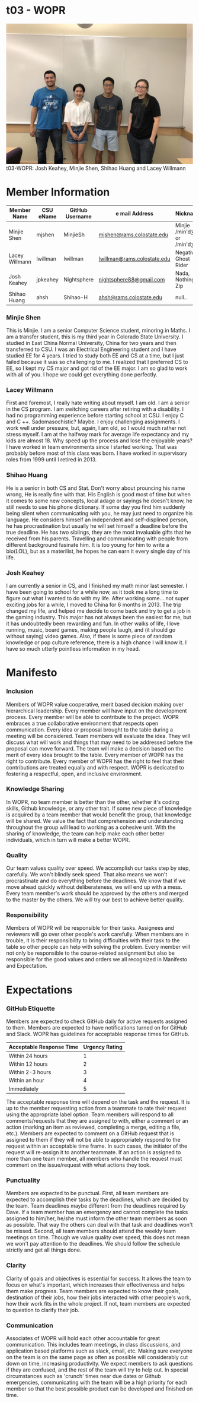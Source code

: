 # t03 - WOPR

![Team Picture](/images/Team.jpg)
t03-WOPR: Josh Keahey, Minjie Shen, Shihao Huang and Lacey Willmann

# Member Information
Member Name | CSU eName | GitHub Username | e mail Address | Nickname
----------- | --------- | --------------- | -------------- | --------
Minjie Shen | mjshen | MinjieSh | mjshen@rams.colostate.edu | Minjie /min'dʒiː/ or /min'dʒæ/
Lacey Willmann | lwillman | lwillman | lwillman@rams.colostate.edu | Negative, Ghost Rider
Josh Keahey | jpkeahey | Nightsphere | nightsphere88@gmail.com | Nada, Nothing, Zip
Shihao Huang | ahsh | Shihao-H | ahsh@rams.colostate.edu | null..

### Minjie Shen
This is Minjie. I am a senior Computer Science student, minoring in Maths.
I am a transfer student, this is my third year in Colorado State University. 
I studied in East China Normal University, China for two years and then transferred to CSU. 
I was an Electrical Engineering student and I have studied EE for 4 years. I tried to study both EE and CS at a time, but I just failed because it was so challenging to me. I realized that I preferred CS to EE, so I kept my CS major and got rid of the EE major.
I am so glad to work with all of you. I hope we could get everything done perfectly.

### Lacey Willmann
First and foremost, I really hate writing about myself. I am old. I am a senior in the CS program. I am switching careers after retiring with a disability. I had no programming experience before starting school at CSU. I enjoy C and C ++. Sadomasochistic? Maybe. I enjoy challenging assignments. I work well under pressure, but, again, I am old, so I would much rather not stress myself. I am at the halfway mark for average life expectancy and my kids are almost 18. Why speed up the process and lose the enjoyable years? I have worked in team environments since I started working. That was probably before most of this class was born. I have worked in supervisory roles from 1999 until I retired in 2013.

### Shihao Huang
He is a senior in both CS and Stat. Don't worry about prouncing his name wrong, He is really fine with that. 
His English is good most of time but when it comes to some new concepts, local adage or sayings he doesn't know, he still needs to use his phone dictionary. If some day you find him suddenly being silent when communicating with you, he may just need to organize his language.
He considers himself an independent and self-displined person, he has procrastination but usually he will set himself a deadline before the true deadline. He has two siblings, they are the most invaluable gifts that he received from his parents. Travelling and communicating with people from different background fasinate him. It is too young for him to write a bio(LOL), but as a materilist, he hopes he can earn it every single day of his life.

### Josh Keahey
I am currently a senior in CS, and I finished my math minor last semester. I have been going to school for a while now, as it took 
me a long time to figure out what I wanted to do with my life. After working some... not super exciting jobs for a while, I moved to 
China for 6 months in 2013. The trip changed my life, and helped me decide to come back and try to get a job in the gaming industry.
This major has not always been the easiest for me, but it has undoubtedly been rewarding and fun. In other walks of life, I love 
running, music, board games, making people laugh, and (it should go without saying) video games. Also, if there is some piece 
of random knowledge or pop culture reference, there is a high chance I will know it. I have so much utterly pointless 
information in my head.
    
# Manifesto

### Inclusion
Members of WOPR value cooperative, merit based decision making over hierarchical leadership. Every member will have input on the development process. Every member will be able to contribute to the project. WOPR embraces a true collaborative environment that respects open communication. Every idea or proposal brought to the table during a meeting will be considered. Team members will evaluate the idea. They will discuss what will work and things that may need to be addressed before the proposal can move forward. The team will make a decision based on the merit of every idea brought to the table. Every member of WOPR has the right to contribute. Every member of WOPR has the right to feel that their contributions are treated equally and with respect. WOPR is dedicated to fostering a respectful, open, and inclusive environment.

### Knowledge Sharing
In WOPR, no team member is better than the other, whether it's coding skills, Github knowledge, or any other trait. If some 
new piece of knowledge is acquired by a team member that would benefit the group, that knowledge will be shared. We value the 
fact that comprehension and understanding throughout the group will lead to working as a cohesive unit. With the sharing of 
knowledge, the team can help make each other better individuals, which in turn will make a better WOPR.

### Quality
Our team values quality over speed. We accomplish our tasks step by step, carefully. We won't blindly seek speed.
That also means we won't procrastinate and do everything before the deadlines. We know that if we move ahead quickly without deliberateness, we will end up with a mess. Every team member's work should be approved by the others and merged to the master by the others. 
We will try our best to achieve better quality.


### Responsibility
Members of WOPR will be responsible for their tasks. Assignees and reviewers will go over other people's work carefully. When members are in trouble, it is their responsibility to bring difficulties with their task to the table so other people can help with solving the problem. Every member will not only be responsible to the course-related assignment but also be responsible for the good values and orders we all recognized in Manifesto and Expectation.  

# Expectations

### GitHub Etiquette
Members are expected to check GitHub daily for active requests assigned to them. Members are expected to have notifications turned on for GitHub and Slack. WOPR has guidelines for acceptable response times for GitHub.

Acceptable Response Time | Urgency Rating 
-------------------------|----------------
Within 24 hours | 1 
Within 12 hours | 2 
Within 2-3 hours | 3 
Within an hour | 4 
Immediately | 5 

The acceptable response time will depend on the task and the request. It is up to the member requesting action from a teammate to rate their request using the appropriate label option. Team members will respond to all comments/requests that they are assigned to with, either a comment or an action (marking an item as reviewed, completing a merge, editing a file, etc.). Members are expected to comment on a GitHub request that is assigned to them if they will not be able to appropriately respond to the request within an acceptable time frame. In such cases, the initiator of the request will re-assign it to another teammate. If an action is assigned to more than one team member, all members who handle the request must comment on the issue/request with what actions they took.

### Punctuality
Members are expected to be punctual. First, all team members are expected to accomplish their tasks by the deadlines, which are decided by the team. Team deadlines maybe different from the deadlines required by Dave. If a team member has an emergency and cannot complete the tasks assigned to him/her, he/she must inform the other team members as soon as possible. That way the others can deal with that task and deadlines won't be missed. Second, all team members should attend the weekly team meetings on time. 
Though we value quality over speed, this does not mean we won't pay attention to the deadlines. We should follow the schedule  strictly and get all things done.

### Clarity
Clarity of goals and objectives is essential for success. It allows the team to focus on what's important, which increases their effectiveness and helps them make progress. Team members are expected to know their goals, destination of their jobs, how their jobs interacted with other people's work, how their work fits in the whole project. If not, team members are expected to question to clarify their job.  

### Communication
Associates of WOPR will hold each other accountable for great communication. This includes team meetings, in class 
discussions, and application based platforms such as slack, email, etc. Making sure everyone on the team is on the same page 
as often as possible will considerably cut down on time, increasing productivity. We expect members to ask questions if they 
are confused, and the rest of the team will try to help out. In special circumstances such as 'crunch' times near due
dates or Github emergencies, communicating with the team will be a high priority for each member so that the best possible 
product can be developed and finished on time.

